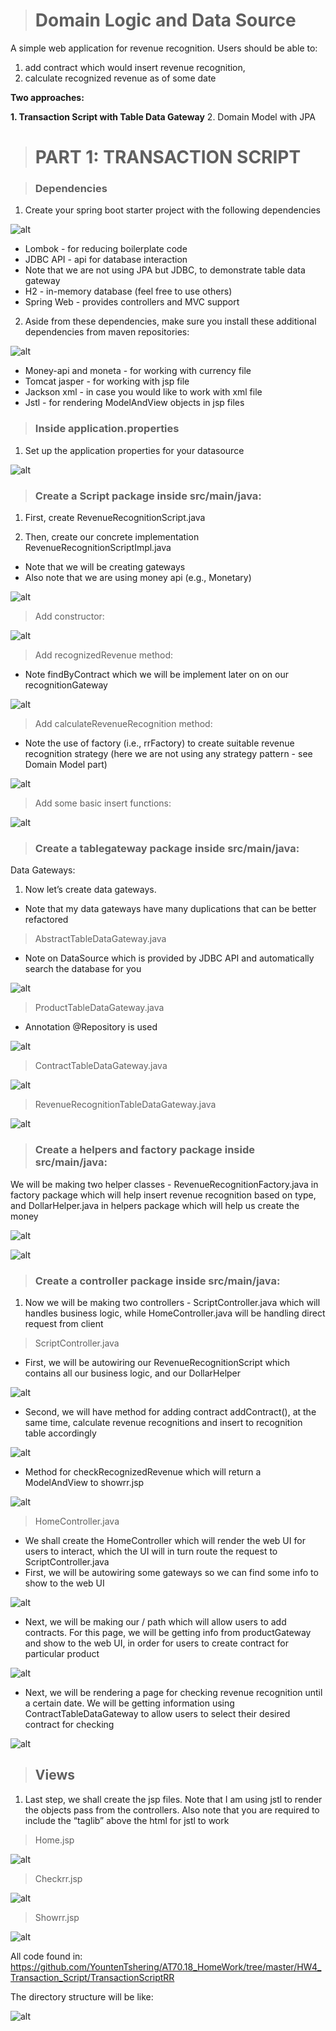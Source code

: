 ># Domain Logic and Data Source

A simple web application for revenue recognition. Users should be able to:

1. add contract which would insert revenue recognition,
2. calculate recognized revenue as of some date

**Two approaches:**

**1. Transaction Script with Table Data Gateway**
2. Domain Model with JPA

># PART 1: TRANSACTION SCRIPT

>### Dependencies

1. Create your spring boot starter project with the following dependencies

![alt](./image/1.PNG)

- Lombok - for reducing boilerplate code
- JDBC API - api for database interaction
- Note that we are not using JPA but JDBC, to demonstrate table data gateway
- H2 - in-memory database (feel free to use others)
- Spring Web - provides controllers and MVC support

2. Aside from these dependencies, make sure you install these additional dependencies from maven repositories:

![alt](./image/2.PNG)

- Money-api and moneta - for working with currency file
- Tomcat jasper - for working with jsp file
- Jackson xml - in case you would like to work with xml file
- Jstl - for rendering ModelAndView objects in jsp files

>### Inside application.properties

1. Set up the application properties for your datasource

![alt](./image/3.PNG)

>### Create a Script package inside src/main/java:

1. First, create RevenueRecognitionScript.java

2. Then, create our concrete implementation RevenueRecognitionScriptImpl.java

- Note that we will be creating gateways 
- Also note that we are using money api (e.g., Monetary)
 
![alt](./image/4.PNG)

> Add constructor:
 
![alt](./image/5.PNG)

> Add recognizedRevenue method:

- Note findByContract which we will be implement later on on our recognitionGateway
 
![alt](./image/6.PNG)

> Add calculateRevenueRecognition method:

- Note the use of factory (i.e., rrFactory) to create suitable revenue recognition strategy (here we are not using any strategy pattern - see Domain Model part)

![alt](./image/7.PNG)

> Add some basic insert functions:

![alt](./image/8.PNG)

>### Create a tablegateway package inside src/main/java:
Data Gateways:

1. Now let’s create data gateways.  

- Note that my data gateways have many duplications that can be better refactored  

> AbstractTableDataGateway.java

- Note on DataSource which is provided by JDBC API and automatically search the database for you

![alt](./image/9.PNG)
	
> ProductTableDataGateway.java

- Annotation @Repository is used

![alt](./image/10.png)

> ContractTableDataGateway.java
 
![alt](./image/11.png)

> RevenueRecognitionTableDataGateway.java

![alt](./image/12.png)
 
>### Create a helpers and factory package inside src/main/java:
We will be making two helper classes - RevenueRecognitionFactory.java in factory package which will help insert revenue recognition based on type, and DollarHelper.java in helpers package which will help us create the money
 
![alt](./image/13.png)

![alt](./image/14.png)
 
>### Create a controller package inside src/main/java:

1. Now we will be making two controllers - ScriptController.java which will handles business logic, while HomeController.java will be handling direct request from client

> ScriptController.java

- First, we will be autowiring our RevenueRecognitionScript which contains all our business logic, and our DollarHelper
 
![alt](./image/15.PNG)

- Second, we will have method for adding contract addContract(), at the same time, calculate revenue recognitions and insert to recognition table accordingly
 
![alt](./image/16.PNG)

- Method for checkRecognizedRevenue which will return a ModelAndView to showrr.jsp
 
![alt](./image/17.PNG) 

> HomeController.java

- We shall create the HomeController which will render the web UI for users to interact, which the UI will in turn route the request to ScriptController.java
- First, we will be autowiring some gateways so we can find some info to show to the web UI

![alt](./image/18.PNG)

- Next, we will be making our / path which will allow users to add contracts.  For this page, we will be getting info from productGateway and show to the web UI, in order for users to create contract for particular product

![alt](./image/19.PNG)

- Next, we will be rendering a page for checking revenue recognition until a certain date.  We will be getting information using ContractTableDataGateway to allow users to select their desired contract for checking

![alt](./image/20.PNG) 

>## Views

1. Last step, we shall create the jsp files.  Note that I am using jstl to render the objects pass from the controllers.  Also note that you are required to include the “taglib” above the html for jstl to work

> Home.jsp

![alt](./image/21.PNG)

> Checkrr.jsp

![alt](./image/22.PNG)

> Showrr.jsp
 
![alt](./image/23.PNG)

All code found in: https://github.com/YountenTshering/AT70.18_HomeWork/tree/master/HW4_Transaction_Script/TransactionScriptRR

The directory structure will be like:

![alt](./image/24.PNG)
 